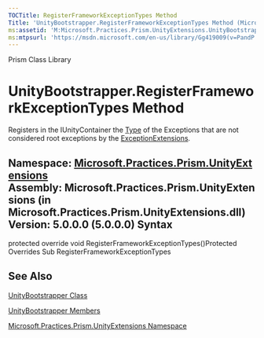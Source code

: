 ```yaml
---
TOCTitle: RegisterFrameworkExceptionTypes Method
Title: 'UnityBootstrapper.RegisterFrameworkExceptionTypes Method (Microsoft.Practices.Prism.UnityExtensions)'
ms:assetid: 'M:Microsoft.Practices.Prism.UnityExtensions.UnityBootstrapper.RegisterFrameworkExceptionTypes'
ms:mtpsurl: 'https://msdn.microsoft.com/en-us/library/Gg419009(v=PandP.50)'
---
```


Prism Class Library

UnityBootstrapper.RegisterFrameworkExceptionTypes Method
============================================================

Registers in the IUnityContainer the [Type](http://msdn2.microsoft.com/en-us/library/42892f65) of the Exceptions that are not considered root exceptions by the [ExceptionExtensions](https://msdn.microsoft.com/t:microsoft.practices.prism.exceptionextensions).

**Namespace:** [Microsoft.Practices.Prism.UnityExtensions](https://msdn.microsoft.com/n:microsoft.practices.prism.unityextensions)
**Assembly:** Microsoft.Practices.Prism.UnityExtensions (in Microsoft.Practices.Prism.UnityExtensions.dll) Version: 5.0.0.0 (5.0.0.0)
Syntax
------

<span id="syntaxToggle"></span>protected override void RegisterFrameworkExceptionTypes()Protected Overrides Sub RegisterFrameworkExceptionTypes

See Also
--------

<span id="seeAlsoToggle"></span>
[UnityBootstrapper Class](https://msdn.microsoft.com/t:microsoft.practices.prism.unityextensions.unitybootstrapper)

[UnityBootstrapper Members](https://msdn.microsoft.com/allmembers.t:microsoft.practices.prism.unityextensions.unitybootstrapper)

[Microsoft.Practices.Prism.UnityExtensions Namespace](https://msdn.microsoft.com/n:microsoft.practices.prism.unityextensions)
